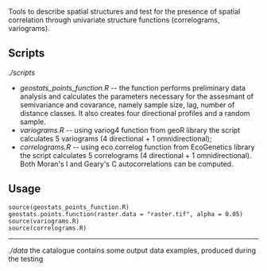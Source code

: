 Tools to describe spatial structures and test for the presence of spatial correlation through univariate structure functions (correlograms, variograms).

## Scripts

*./scripts*
* *geostats_points_function.R* -- the function performs preliminary data analysis and calculates the parameters necessary for the assesmant of semivariance and covarance, namely sample size, lag, number of distance classes. It also creates four directional profiles and a random sample.
* *variograms.R* -- using variog4 function from geoR library the script calculates 5 variograms (4 directional + 1 omnidirectional);
* *correlograms.R* -- using eco.correlog function from EcoGenetics library the script calculates 5 correlograms (4 directional + 1 omnidirectional). Both Moran's I and Geary's C autocorrelations can be computed.


## Usage

```
source(geostats_points_function.R)
geostats.points.function(raster.data = "raster.tif", alpha = 0.05)
source(variograms.R)
source(correlograms.R)
```

---

*./data*
the catalogue contains some output data examples, produced during the testing

